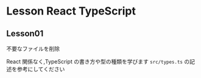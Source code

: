 # Lesson React TypeScript

## Lesson01

不要なファイルを削除

React 関係なく,TypeScript の書き方や型の種類を学びます
`src/types.ts` の記述を参考にしてください
